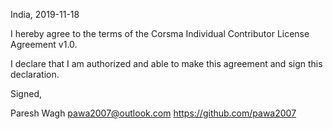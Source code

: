 India, 2019-11-18

I hereby agree to the terms of the Corsma Individual Contributor License
Agreement v1.0.

I declare that I am authorized and able to make this agreement and sign this
declaration.

Signed,

Paresh Wagh pawa2007@outlook.com https://github.com/pawa2007
